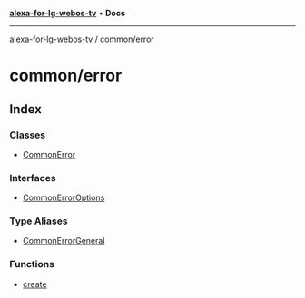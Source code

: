 [**alexa-for-lg-webos-tv**](../../README.md) • **Docs**

***

[alexa-for-lg-webos-tv](../../modules.md) / common/error

# common/error

## Index

### Classes

- [CommonError](classes/CommonError.md)

### Interfaces

- [CommonErrorOptions](interfaces/CommonErrorOptions.md)

### Type Aliases

- [CommonErrorGeneral](type-aliases/CommonErrorGeneral.md)

### Functions

- [create](functions/create.md)
